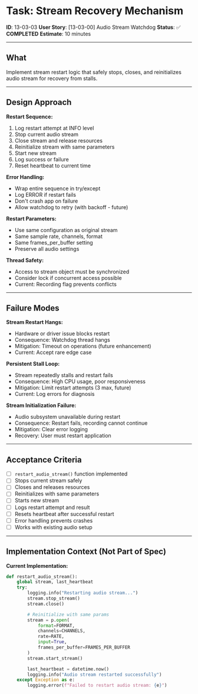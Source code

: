 # Task: Stream Recovery Mechanism

**ID**: 13-03-03
**User Story**: [13-03-00] Audio Stream Watchdog
**Status**: ✅ **COMPLETED**
**Estimate**: 10 minutes

---

## What

Implement stream restart logic that safely stops, closes, and reinitializes audio stream for recovery from stalls.

---

## Design Approach

**Restart Sequence:**
1. Log restart attempt at INFO level
2. Stop current audio stream
3. Close stream and release resources
4. Reinitialize stream with same parameters
5. Start new stream
6. Log success or failure
7. Reset heartbeat to current time

**Error Handling:**
- Wrap entire sequence in try/except
- Log ERROR if restart fails
- Don't crash app on failure
- Allow watchdog to retry (with backoff - future)

**Restart Parameters:**
- Use same configuration as original stream
- Same sample rate, channels, format
- Same frames_per_buffer setting
- Preserve all audio settings

**Thread Safety:**
- Access to stream object must be synchronized
- Consider lock if concurrent access possible
- Current: Recording flag prevents conflicts

---

## Failure Modes

**Stream Restart Hangs:**
- Hardware or driver issue blocks restart
- Consequence: Watchdog thread hangs
- Mitigation: Timeout on operations (future enhancement)
- Current: Accept rare edge case

**Persistent Stall Loop:**
- Stream repeatedly stalls and restart fails
- Consequence: High CPU usage, poor responsiveness
- Mitigation: Limit restart attempts (3 max, future)
- Current: Log errors for diagnosis

**Stream Initialization Failure:**
- Audio subsystem unavailable during restart
- Consequence: Restart fails, recording cannot continue
- Mitigation: Clear error logging
- Recovery: User must restart application

---

## Acceptance Criteria

- [ ] `restart_audio_stream()` function implemented
- [ ] Stops current stream safely
- [ ] Closes and releases resources
- [ ] Reinitializes with same parameters
- [ ] Starts new stream
- [ ] Logs restart attempt and result
- [ ] Resets heartbeat after successful restart
- [ ] Error handling prevents crashes
- [ ] Works with existing audio setup

---

## Implementation Context (Not Part of Spec)

**Current Implementation:**
```python
def restart_audio_stream():
    global stream, last_heartbeat
    try:
        logging.info("Restarting audio stream...")
        stream.stop_stream()
        stream.close()

        # Reinitialize with same params
        stream = p.open(
            format=FORMAT,
            channels=CHANNELS,
            rate=RATE,
            input=True,
            frames_per_buffer=FRAMES_PER_BUFFER
        )
        stream.start_stream()

        last_heartbeat = datetime.now()
        logging.info("Audio stream restarted successfully")
    except Exception as e:
        logging.error(f"Failed to restart audio stream: {e}")
```
